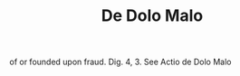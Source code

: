---
title: De Dolo Malo
letter: D
permalink: "/definitions/bld-de-dolo-malo.html"
body: of or founded upon fraud. Dig. 4, 3. See Actio de Dolo Malo
published_at: '2018-07-07'
source: Black's Law Dictionary 2nd Ed (1910)
layout: post
---